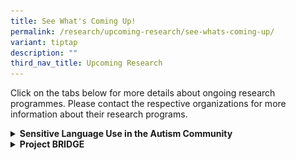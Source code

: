 ```yaml
---
title: See What's Coming Up!
permalink: /research/upcoming-research/see-whats-coming-up/
variant: tiptap
description: ""
third_nav_title: Upcoming Research
---
```

<p>Click on the tabs below for more details about ongoing research programmes.
Please contact the respective organizations for more information about
their research programs.</p>
<div data-type="detailGroup" class="isomer-accordion-group isomer-accordion isomer-accordion-white">
<details class="isomer-details">
<summary><strong>Sensitive Language Use in the Autism Community</strong>
</summary>
<div data-type="detailsContent" class="isomer-details-content">
<p></p><a class="isomer-image-wrapper" href="https://for.sg/autism-language-survey"><img style="width: 100%" height="auto" width="100%" alt="" src="/images/Autism_Language_Survey_Recruitment_Poster_v1_2_dated_20_Nov_2023__Square_Format__page_0001.jpg"></a>
<p><strong>A Survey on Sensitive Language Use in the Autism Community</strong>
</p>
<p>The language and labels we use in describing autism have an integral role
in shaping social perception and the understanding of autism. In order
to be an inclusive society that understands and embraces autism, we aspire
to avoid words that could stigmatize or be divisive, aiming instead for
more mindful and considerate language use.</p>
<p></p>
<p>The Autism Language Survey team is therefore conducting a public survey
to understand the perspectives and preferences of the autistic community
(including caregivers and professionals) in Singapore. Further details
about the survey and how to participate are in the above poster. We really
hope that as many people as possible can participate for the results to
be truly representative of as many voices as possible. If you have already
responded to this survey before, there is no need to participate again.</p>
<p></p>
<p>If you are interested, please scan the QR code in the poster or click
on this <a href="https://for.sg/autism-language-survey" rel="noopener nofollow" target="_blank">link</a> to
access the survey. Thank you.</p>
<p></p>
<p><strong><em>The closing date for the survey is 31 July.</em></strong>
</p>
</div>
</details>
</div>
<div data-type="detailGroup" class="isomer-accordion-group isomer-accordion isomer-accordion-white">
<details class="isomer-details">
<summary><strong>Project BRIDGE</strong>
</summary>
<div data-type="detailsContent" class="isomer-details-content"><a class="isomer-image-wrapper" href="tinyurl.com/projectbridge1"><img style="width: 100%" height="auto" width="100%" alt="" src="/images/project_bridge_png.png"></a>
<p><strong>Project BRIDGE: Building inclusive workplaces for autistic adults through co-created AI tools</strong>
</p>
<p>The National Institute of Education (NIE, NTU) is conducting a study to
explore how they can better support workplace inclusion for autistic* adults
through participatory research.</p>
<p></p>
<p>They are currently looking for autistic adults (21 years and above) with
at least 3 months of work experience - past or current - to join their
study. Participants will take part in an online survey and a 2.5hr in-person
workshop that includes dissolutions and a hands-on activity with a large
language model (LLM) chatbot.</p>
<p></p>
<p>Participation is voluntary and confidential, and participants may receive
a $50 compensation upon completing the workshop and surveys. Round trip
private transport costs to the workshop venue can also be supported.</p>
<p></p>
<p>More information can be found on their <a href="https://sites.google.com/g.nie.edu.sg/project-bridge/home?authuser=0" rel="noopener nofollow" target="_blank">website</a>.
You can also reach the study Principal Investigator: Delia Kan at <a href="mailto:delia.kan@nie.edu.sg" rel="noopener noreferrer nofollow" target="_blank">delia.kan@nie.edu.sg</a>,
6790 3325. For questions on participant rights, you can contact NTU IRB
at <a href="mailto:IRB@ntu.edu.sg" rel="noopener noreferrer nofollow" target="_blank">IRB@ntu.edu.sg</a>,
6592 2495 (IRB-2025-105).</p>
<p></p>
<p><strong>Interested participants may sign up <a href="tinyurl.com/projectbridge1" rel="noopener nofollow" target="_blank">here</a>. Sign-ups will close on 17th August, 2025.</strong>
</p>
<p></p>
<p><em>*To respect <a href="https://www.liebertpub.com/doi/10.1089/aut.2020.0014" rel="noopener nofollow" target="_blank">views surrounding language use</a>, they have used both person-first (adult on the autism spectrum) and identify-first (autistic adult) descriptors interchangeably.</em>
</p>
</div>
</details>
</div>
<p></p>